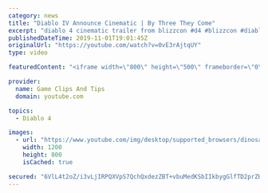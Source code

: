 ```yaml
---
category: news
title: "Diablo IV Announce Cinematic | By Three They Come"
excerpt: "diablo 4 cinematic trailer from blizzcon #d4 #blizzcon #diablo."
publishedDateTime: 2019-11-01T19:01:45Z
originalUrl: "https://youtube.com/watch?v=0vE3rAjtqUY"
type: video

featuredContent: "<iframe width=\"800\" height=\"500\" frameborder=\"0\" src=\"https://www.youtube.com/embed/0vE3rAjtqUY\" allow=\"accelerometer; autoplay; encrypted-media; gyroscope; picture-in-picture\" allowfullscreen></iframe>"

provider:
  name: Game Clips And Tips
  domain: youtube.com

topics:
  - Diablo 4

images:
  - url: "https://www.youtube.com/img/desktop/supported_browsers/dinosaur.png"
    width: 1200
    height: 800
    isCached: true

secured: "6VlL4t2oZ/i3vLjIRPQXVpS7QchQxdezZBT+vbuMedKSbIIkbygGlfTD2prZHaL8N46PYeOqp11MfENBmZ8Uc5UcpaKUgj9Wa6ZqmVthmeVNDFwXHLQklrAibLaOP0FfXZPBaA18Uhx6swMLr4R4dmOJoQzJJzfEt5jgHNJ9ZhchRXnNmej1IJ59rmo9uYjzJ2qO85A9ugdUQ4Sd75OVxFgwgeprS288zfT2FFYY59h6GbMYll8x/8AhwEvkZZGKGiwKrw10/dJPcCVgYsIqdkEYGQl264DjvOkW0ltEH5rIdcPyOiTjJq0udoVgYU/bt3UrbMU1LrrsHKxQFK5hQ3Q7L+t9BbSIK5t+Qn9IWg4kNl7dS3zG084HILlsWQfMfVhjNHeKHdoen+Tg8xGKHQ==;JdcUwrqd+cVVpBN3fmQDzA=="
---
```


